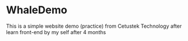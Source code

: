 # WhaleDemo
This is a simple website demo (practice)  from Cetustek Technology after learn front-end by my self after 4 months 
